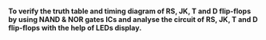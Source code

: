 #### To verify the truth table and timing diagram of RS, JK, T and D flip-flops by using NAND & NOR gates ICs and analyse the circuit of RS, JK, T and D flip-flops with the help of LEDs display.